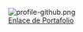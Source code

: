 <img  src="https://i.postimg.cc/Xvq6gfyT/profile-github.png" alt="profile-github.png" ></img><br />
[Enlace de Portafolio](https://mittow-project-portfolio.netlify.app/)
